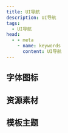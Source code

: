 ```yaml
---
title: UI导航
description: UI导航
tags: 
  - UI导航
head:
  - - meta
    - name: keywords
      content: UI导航
---
```



<script setup>
const icon = [
  {
    title: 'iconfont',
    link: 'https://www.iconfont.cn/',
    icon: '/images/logo/iconfont.png',
    info: '阿里巴巴矢量图标库',
  },
  {
    title: 'IconPark',
    link: 'https://iconpark.oceanengine.com/official',
    icon: '/images/logo/IconPark.svg',
    info: '字节跳动图标库',
  },
  {
    title: 'Font Awesome',
    link: 'https://fontawesome.com/',
    icon: '/images/logo/fontawesome.svg',
    info: '提供可缩放矢量图标',
  },
  {
    title: '100 Font',
    link: 'https://www.100font.com/',
    icon: '/images/logo/empty.svg',
    info: '免费商用字体网站',
  },
]

const material = [
  {
    title: '花瓣',
    link: 'https://huaban.com/',
    icon: '/images/logo/huaban.svg',
    info: '花瓣，图片素材领导者',
  },
  {
    title: '站酷',
    link: 'https://www.zcool.com.cn/',
    icon: '/images/logo/zhanku.svg',
    info: '中国设计师互动平台',
  },
]

const theme = [
  {
    title: 'Theme Forest',
    link: 'https://themeforest.net/',
    icon: '/images/logo/themeforest.png',
    info: 'Professional WordPress Themes & Website Templates for any project',
  },
  {
    title: '美页',
    link: 'https://www.meiye.art/inspiration',
    icon: '/images/logo/meiye.png',
    info: '移动端模板、素材、插画、标志集合',
  },
]
</script>

## 字体图标

<MyLink :links="icon"/>

## 资源素材

<MyLink :links="material"/>

## 模板主题

<MyLink :links="theme"/>
